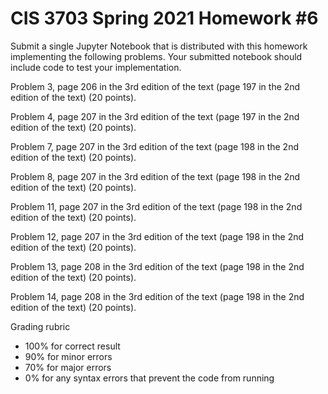 # CIS 3703 Spring 2021 Homework #6

Submit a single Jupyter Notebook that is distributed with this homework implementing the following problems. Your submitted notebook should include code to test your implementation.

Problem 3, page 206 in the 3rd edition of the text (page 197 in the 2nd edition of the text) (20 points).

Problem 4, page 207 in the 3rd edition of the text (page 197 in the 2nd edition of the text) (20 points).

Problem 7, page 207 in the 3rd edition of the text (page 198 in the 2nd edition of the text) (20 points).

Problem 8, page 207 in the 3rd edition of the text (page 198 in the 2nd edition of the text) (20 points).

Problem 11, page 207 in the 3rd edition of the text (page 198 in the 2nd edition of the text) (20 points).

Problem 12, page 207 in the 3rd edition of the text (page 198 in the 2nd edition of the text) (20 points).

Problem 13, page 208 in the 3rd edition of the text (page 198 in the 2nd edition of the text) (20 points).

Problem 14, page 208 in the 3rd edition of the text (page 198 in the 2nd edition of the text) (20 points).

Grading rubric

<ul>
  <li>100% for correct result
  <li>90% for minor errors
  <li>70% for major errors
  <li>0% for any syntax errors that prevent the code from running
</ul>

